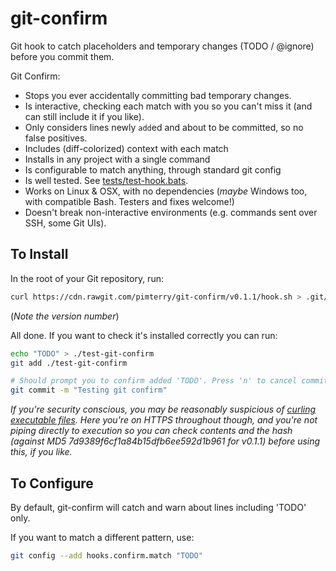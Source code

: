 # git-confirm
Git hook to catch placeholders and temporary changes (TODO / @ignore) before you commit them.

Git Confirm:

* Stops you ever accidentally committing bad temporary changes.
* Is interactive, checking each match with you so you can't miss it (and can still include it if you like).
* Only considers lines newly `add`ed and about to be committed, so no false positives.
* Includes (diff-colorized) context with each match
* Installs in any project with a single command
* Is configurable to match anything, through standard git config
* Is well tested. See [tests/test-hook.bats](https://github.com/pimterry/git-confirm/blob/master/test/test-hook.bats#L40-L9999).
* Works on Linux & OSX, with no dependencies (*maybe* Windows too, with compatible Bash. Testers and fixes welcome!)
* Doesn't break non-interactive environments (e.g. commands sent over SSH, some Git UIs).

## To Install
In the root of your Git repository, run:

```bash
curl https://cdn.rawgit.com/pimterry/git-confirm/v0.1.1/hook.sh > .git/hooks/pre-commit && chmod +x .git/hooks/pre-commit
```
(*Note the version number*)

All done. If you want to check it's installed correctly you can run:

```bash
echo "TODO" > ./test-git-confirm
git add ./test-git-confirm

# Should prompt you to confirm added 'TODO'. Press 'n' to cancel commit.
git commit -m "Testing git confirm"
```

*If you're security conscious, you may be reasonably suspicious of
[curling executable files](https://www.seancassidy.me/dont-pipe-to-your-shell.html).
Here you're on HTTPS throughout though, and you're not piping directly to execution so you can
check contents and the hash (against MD5 7d9389f6cf1a84b15dfb6ee592d1b961 for v0.1.1) before using this, if you like.*

## To Configure

By default, git-confirm will catch and warn about lines including 'TODO' only.

If you want to match a different pattern, use:

```bash
git config --add hooks.confirm.match "TODO"
```
